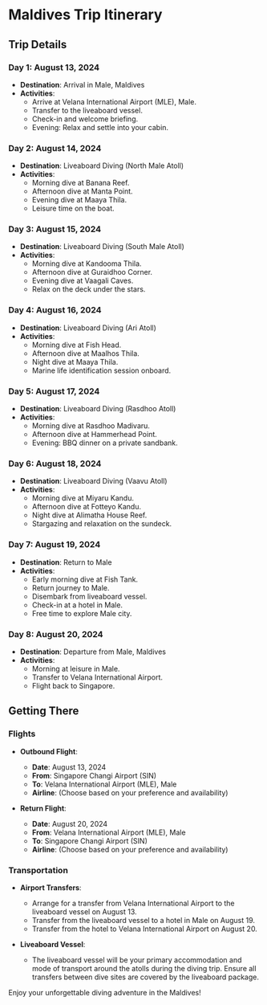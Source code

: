 # Maldives Trip Itinerary

## Trip Details

### Day 1: August 13, 2024
- **Destination**: Arrival in Male, Maldives
- **Activities**:
  - Arrive at Velana International Airport (MLE), Male.
  - Transfer to the liveaboard vessel.
  - Check-in and welcome briefing.
  - Evening: Relax and settle into your cabin.

### Day 2: August 14, 2024
- **Destination**: Liveaboard Diving (North Male Atoll)
- **Activities**:
  - Morning dive at Banana Reef.
  - Afternoon dive at Manta Point.
  - Evening dive at Maaya Thila.
  - Leisure time on the boat.

### Day 3: August 15, 2024
- **Destination**: Liveaboard Diving (South Male Atoll)
- **Activities**:
  - Morning dive at Kandooma Thila.
  - Afternoon dive at Guraidhoo Corner.
  - Evening dive at Vaagali Caves.
  - Relax on the deck under the stars.

### Day 4: August 16, 2024
- **Destination**: Liveaboard Diving (Ari Atoll)
- **Activities**:
  - Morning dive at Fish Head.
  - Afternoon dive at Maalhos Thila.
  - Night dive at Maaya Thila.
  - Marine life identification session onboard.

### Day 5: August 17, 2024
- **Destination**: Liveaboard Diving (Rasdhoo Atoll)
- **Activities**:
  - Morning dive at Rasdhoo Madivaru.
  - Afternoon dive at Hammerhead Point.
  - Evening: BBQ dinner on a private sandbank.

### Day 6: August 18, 2024
- **Destination**: Liveaboard Diving (Vaavu Atoll)
- **Activities**:
  - Morning dive at Miyaru Kandu.
  - Afternoon dive at Fotteyo Kandu.
  - Night dive at Alimatha House Reef.
  - Stargazing and relaxation on the sundeck.

### Day 7: August 19, 2024
- **Destination**: Return to Male
- **Activities**:
  - Early morning dive at Fish Tank.
  - Return journey to Male.
  - Disembark from liveaboard vessel.
  - Check-in at a hotel in Male.
  - Free time to explore Male city.

### Day 8: August 20, 2024
- **Destination**: Departure from Male, Maldives
- **Activities**:
  - Morning at leisure in Male.
  - Transfer to Velana International Airport.
  - Flight back to Singapore.

## Getting There

### Flights
- **Outbound Flight**: 
  - **Date**: August 13, 2024
  - **From**: Singapore Changi Airport (SIN)
  - **To**: Velana International Airport (MLE), Male
  - **Airline**: (Choose based on your preference and availability)

- **Return Flight**:
  - **Date**: August 20, 2024
  - **From**: Velana International Airport (MLE), Male
  - **To**: Singapore Changi Airport (SIN)
  - **Airline**: (Choose based on your preference and availability)

### Transportation
- **Airport Transfers**:
  - Arrange for a transfer from Velana International Airport to the liveaboard vessel on August 13.
  - Transfer from the liveaboard vessel to a hotel in Male on August 19.
  - Transfer from the hotel to Velana International Airport on August 20.

- **Liveaboard Vessel**:
  - The liveaboard vessel will be your primary accommodation and mode of transport around the atolls during the diving trip. Ensure all transfers between dive sites are covered by the liveaboard package.

Enjoy your unforgettable diving adventure in the Maldives!